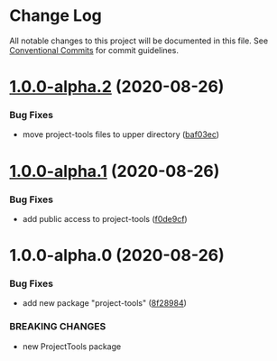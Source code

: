 # Change Log

All notable changes to this project will be documented in this file.
See [Conventional Commits](https://conventionalcommits.org) for commit guidelines.

# [1.0.0-alpha.2](https://github.com/uxland/uxland/compare/@uxland/project-tools@1.0.0-alpha.1...@uxland/project-tools@1.0.0-alpha.2) (2020-08-26)


### Bug Fixes

* move project-tools files to upper directory ([baf03ec](https://github.com/uxland/uxland/commit/baf03ec5655f674b01a25757b1bcefce4ed71172))





# [1.0.0-alpha.1](https://github.com/uxland/uxland/compare/@uxland/project-tools@1.0.0-alpha.0...@uxland/project-tools@1.0.0-alpha.1) (2020-08-26)


### Bug Fixes

* add public access to project-tools ([f0de9cf](https://github.com/uxland/uxland/commit/f0de9cfe4045651774844a31de545d6b1eacb90f))





# 1.0.0-alpha.0 (2020-08-26)


### Bug Fixes

* add new package "project-tools" ([8f28984](https://github.com/uxland/uxland/commit/8f28984eac0d2dea32998890d83c0555946af098))


### BREAKING CHANGES

* new ProjectTools package
